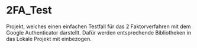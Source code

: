 # 2FA_Test

Projekt, welches einen einfachen Testfall für das 2 Faktorverfahren mit dem Google Authenticator darstellt. 
Dafür werden entsprechende Bibliotheken in das Lokale Projekt mit einbezogen.
